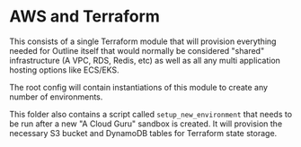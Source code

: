 # AWS and Terraform
This consists of a single Terraform module that will provision everything needed for Outline itself that would normally be considered "shared" infrastructure (A VPC, RDS, Redis, etc) as well as all any multi application hosting options like ECS/EKS.

The root config will contain instantiations of this module to create any number of environments. 

This folder also contains a script called `setup_new_environment` that needs to be run after a new "A Cloud Guru" sandbox is created. It will provision the necessary S3 bucket and DynamoDB tables for Terraform state storage.